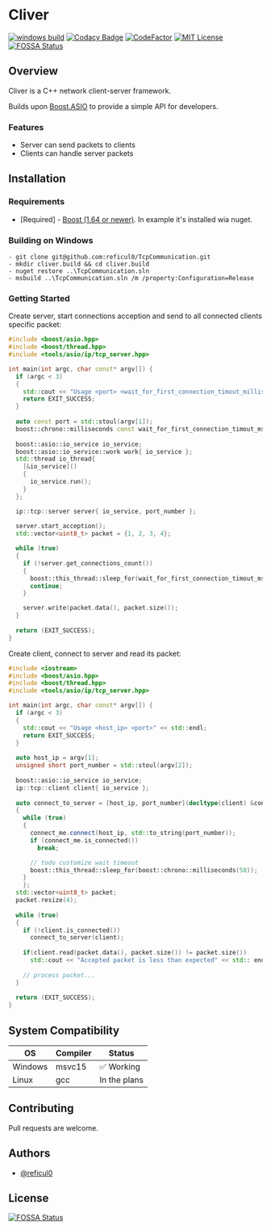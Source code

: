 Cliver
======

[![windows build](https://ci.appveyor.com/api/projects/status/c7pl2eqi305fwdh0?svg=true)](https://ci.appveyor.com/project/reficul0/tcpcommunication)
[![Codacy Badge](https://api.codacy.com/project/badge/Grade/304d5a2963804ee5be401a90453272a9)](https://app.codacy.com/gh/reficul0/cliver?utm_source=github.com&utm_medium=referral&utm_content=reficul0/cliver&utm_campaign=Badge_Grade_Settings)
[![CodeFactor](https://www.codefactor.io/repository/github/reficul0/cliver/badge)](https://www.codefactor.io/repository/github/reficul0/cliver)
[![MIT License](https://img.shields.io/badge/license-MIT-blue.svg?style=flat)](https://github.com/RocketChat/Rocket.Chat/raw/master/LICENSE)
[![FOSSA Status](https://app.fossa.com/api/projects/git%2Bgithub.com%2Freficul0%2Fcliver.svg?type=shield)](https://app.fossa.com/projects/git%2Bgithub.com%2Freficul0%2Fcliver?ref=badge_shield)

## Overview

Cliver is a C++ network client-server framework.

Builds upon [Boost.ASIO](http://www.boost.org/) to provide a simple API for developers.

### Features
* Server can send packets to clients
* Clients can handle server packets

## Installation

### Requirements

* [Required] - [Boost (1.64 or newer)](http://www.boost.org/). In example it's installed wia nuget.

### Building on Windows

```shell
- git clone git@github.com:reficul0/TcpCommunication.git
- mkdir cliver.build && cd cliver.build
- nuget restore ..\TcpCommunication.sln
- msbuild ..\TcpCommunication.sln /m /property:Configuration=Release
```
### Getting Started

Create server, start connections acception and send to all connected clients specific packet:
```cpp
#include <boost/asio.hpp>
#include <boost/thread.hpp>
#include <tools/asio/ip/tcp_server.hpp>

int main(int argc, char const* argv[]) {
  if (argc < 3)
  {
    std::cout << "Usage <port> <wait_for_first_connection_timout_milliseconds>" << std::endl;
    return EXIT_SUCCESS;
  }
  
  auto const port = std::stoul(argv[1]);
  boost::chrono::milliseconds const wait_for_first_connection_timout_ms{std::stoul(argv[2])};
  
  boost::asio::io_service io_service;
  boost::asio::io_service::work work{ io_service };
  std::thread io_thread{
    [&io_service]()
    {
      io_service.run();
    }
  };

  ip::tcp::server server{ io_service, port_number };
  
  server.start_acception();
  std::vector<uint8_t> packet = {1, 2, 3, 4};

  while (true)
  {
    if (!server.get_connections_count())
    {
      boost::this_thread::sleep_for(wait_for_first_connection_timout_ms);
      continue;
    }

    server.write(packet.data(), packet.size());
  }
  
  return (EXIT_SUCCESS);
}
```

Create client, connect to server and read its packet:
```cpp
#include <iostream>
#include <boost/asio.hpp>
#include <boost/thread.hpp>
#include <tools/asio/ip/tcp_server.hpp>

int main(int argc, char const* argv[]) {
  if (argc < 3)
  {
    std::cout << "Usage <host_ip> <port>" << std::endl;
    return EXIT_SUCCESS;
  }
  
  auto host_ip = argv[1];
  unsigned short port_number = std::stoul(argv[2]);
  
  boost::asio::io_service io_service;
  ip::tcp::client client{ io_service };
  
  auto connect_to_server = [host_ip, port_number](decltype(client) &connect_me)
  {
    while (true)
    {
      connect_me.connect(host_ip, std::to_string(port_number));
      if (connect_me.is_connected())
        break;

      // todo customize wait timeout
      boost::this_thread::sleep_for(boost::chrono::milliseconds(50));
    }
	};
  std::vector<uint8_t> packet;
  packet.resize(4);
  
  while (true)
  {
    if (!client.is_connected())
      connect_to_server(client);
		
    if(client.read(packet.data(), packet.size()) != packet.size())
      std::cout << "Accepted packet is less than expected" << std:: endl;
      
    // process packet...
  }
  
  return (EXIT_SUCCESS);
}
```

## System Compatibility

OS           | Compiler      | Status
------------ | ------------- | -------------
Windows      | msvc15        | :white_check_mark: Working
Linux        | gcc           | In the plans

## Contributing

Pull requests are welcome.

## Authors

* [@reficul0](https://github.com/reficul0)

## License
[![FOSSA Status](https://app.fossa.com/api/projects/git%2Bgithub.com%2Freficul0%2Fcliver.svg?type=large)](https://app.fossa.com/projects/git%2Bgithub.com%2Freficul0%2Fcliver?ref=badge_large)
